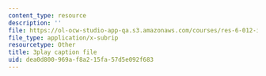 ```yaml
---
content_type: resource
description: ''
file: https://ol-ocw-studio-app-qa.s3.amazonaws.com/courses/res-6-012-introduction-to-probability-spring-2018/dea0d800969af8a215fa57d5e092f683_vfqPpai_9jI.srt
file_type: application/x-subrip
resourcetype: Other
title: 3play caption file
uid: dea0d800-969a-f8a2-15fa-57d5e092f683
---
```

